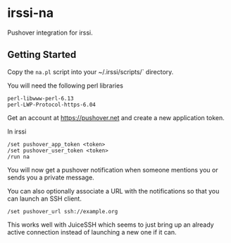 # irssi-na

Pushover integration for irssi.

## Getting Started

Copy the `na.pl` script into your ~/.irssi/scripts/` directory.

You will need the following perl libraries

    perl-libwww-perl-6.13
    perl-LWP-Protocol-https-6.04


Get an account at https://pushover.net and create a new
application token.

In irssi

    /set pushover_app_token <token>
    /set pushover_user_token <token>
    /run na

You will now get a pushover notification when someone mentions you
or sends you a private message.

You can also optionally associate a URL with the notifications so
that you can launch an SSH client.

    /set pushover_url ssh://example.org

This works well with JuiceSSH which seems to just bring up an already
active connection instead of launching a new one if it can.

